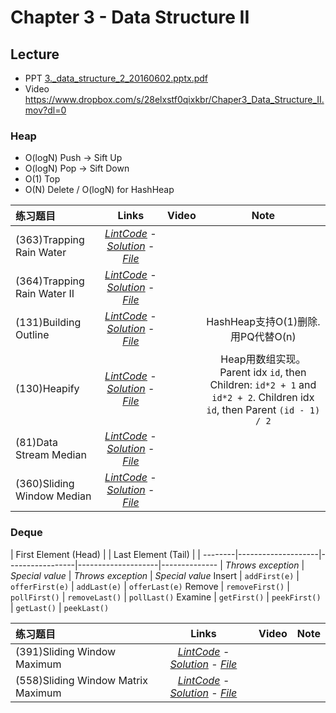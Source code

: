 # Chapter 3 - Data Structure II
## Lecture
- PPT
[3._data_structure_2_20160602.pptx.pdf](3._data_structure_2_20160602.pptx.pdf)
- Video https://www.dropbox.com/s/28elxstf0qixkbr/Chaper3_Data_Structure_II.mov?dl=0

### Heap
- O(logN) Push -> Sift Up
- O(logN) Pop -> Sift Down
- O(1) Top
- O(N) Delete / O(logN) for HashHeap

练习题目 | Links | Video  | Note
:----------|:-----: | :---: | :---:
(363)Trapping Rain Water | [*LintCode*](http://www.lintcode.com/en/problem/trapping-rain-water/) - [*Solution*](http://www.jiuzhang.com/solutions/trapping-rain-water/) - [*File*](363_trapping-rain-water.java) |  |
(364)Trapping Rain Water II | [*LintCode*](http://www.lintcode.com/en/problem/trapping-rain-water-ii/) - [*Solution*](http://www.jiuzhang.com/solutions/trapping-rain-water-ii/) - [*File*](364_trapping-rain-water-ii.java) |  |
(131)Building Outline | [*LintCode*](http://www.lintcode.com/en/problem/building-outline/) - [*Solution*](http://www.jiuzhang.com/solutions/building-outline/) - [*File*](131_building-outline.java) |  | HashHeap支持O(1)删除. 用PQ代替O(n)
(130)Heapify | [*LintCode*](http://www.lintcode.com/en/problem/heapify/) - [*Solution*](http://www.jiuzhang.com/solutions/heapify/) - [*File*](130_heapify.java) |  | Heap用数组实现。 Parent idx `id`, then Children: `id*2 + 1` and `id*2 + 2`. Children idx `id`, then Parent `(id - 1) / 2`
(81)Data Stream Median | [*LintCode*](http://www.lintcode.com/en/problem/data-stream-median/) - [*Solution*](http://www.jiuzhang.com/solutions/data-stream-median/) - [*File*](81_data-stream-median.java) |  |
(360)Sliding Window Median | [*LintCode*](http://www.lintcode.com/en/problem/sliding-window-median/) - [*Solution*](http://www.jiuzhang.com/solutions/sliding-window-median/) - [*File*](360_sliding-window-median.java) |  |


### Deque
  | First Element (Head)     |                 | Last Element (Tail) |             |
--------|--------------------|-----------------|--------------------|--------------
        | *Throws exception* | *Special value* | *Throws exception* | *Special value*
Insert  | `addFirst(e)`      | `offerFirst(e)` | `addLast(e)`       | `offerLast(e)`
Remove  | `removeFirst()`    | `pollFirst()`   | `removeLast()`     | `pollLast()`
Examine | `getFirst()`       | `peekFirst()`   | `getLast()`        | `peekLast()`

练习题目 | Links | Video  | Note
:----------|:-----: | :---: | :---:
(391)Sliding Window Maximum | [*LintCode*](http://www.lintcode.com/en/problem/sliding-window-maximum/) - [*Solution*](http://www.jiuzhang.com/solutions/sliding-window-maximum/) - [*File*](362_sliding-window-maximum.java) |  |
(558)Sliding Window Matrix Maximum | [*LintCode*](http://www.lintcode.com/en/problem/sliding-window-matrix-maximum/) - [*Solution*](http://www.jiuzhang.com/solutions/sliding-window-matrix-maximum/) - [*File*](558_sliding-window-matrix-maximum.java) |  |
